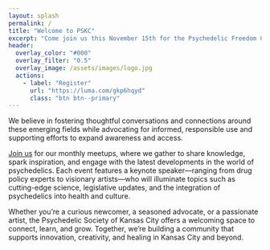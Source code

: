 ```yaml
---
layout: splash 
permalink: /
title: "Welcome to PSKC"
excerpt: "Come join us this November 15th for the Psychedelic Freedom Conference in Kansas City. We'll be featuring a variety of keynote speakers, panels, and interactive workshops. Register today for the best possible price and to help support the conference."
header:
  overlay_color: "#000"
  overlay_filter: "0.5"
  overlay_image: /assets/images/logo.jpg
  actions:
    - label: "Register"
      url: "https://luma.com/gkp6hqyd"
      class: "btn btn--primary"
---
```

We believe in fostering thoughtful conversations and connections around these emerging fields while advocating for informed, responsible use and supporting efforts to expand awareness and access.

[Join us](/events/) for our monthly meetups, where we gather to share knowledge, spark inspiration, and engage with the latest developments in the world of psychedelics. Each event features a keynote speaker—ranging from drug policy experts to visionary artists—who will illuminate topics such as cutting-edge science, legislative updates, and the integration of psychedelics into health and culture.

Whether you’re a curious newcomer, a seasoned advocate, or a passionate artist, the Psychedelic Society of Kansas City offers a welcoming space to connect, learn, and grow. Together, we’re building a community that supports innovation, creativity, and healing in Kansas City and beyond.
